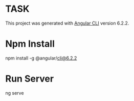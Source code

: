 # TASK

This project was generated with [Angular CLI](https://github.com/angular/angular-cli) version 6.2.2.

# Npm Install
npm install -g @angular/cli@6.2.2

# Run Server
ng serve
